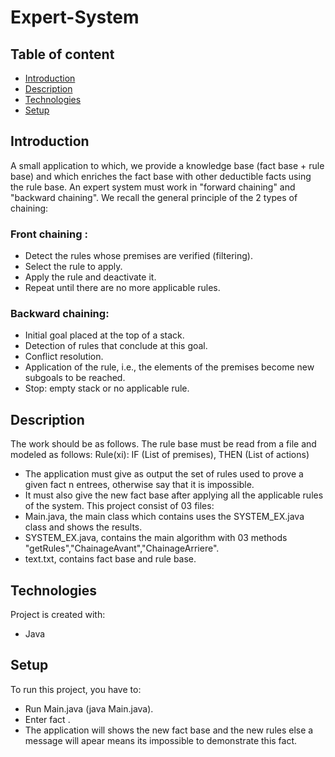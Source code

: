 # Expert-System

## Table of content
* [Introduction](#introduction)
* [Description](#description)
* [Technologies](#technologies)
* [Setup](#setup)

## Introduction
A small application to which, we provide a knowledge base (fact base + rule base) and which enriches the fact base with other deductible facts using the rule base. 
An expert system must work in "forward chaining" and "backward chaining". We recall the general principle of the 2 types of chaining: 
### Front chaining : 
* Detect the rules whose premises are verified (filtering).
* Select the rule to apply.
* Apply the rule and deactivate it.
* Repeat until there are no more applicable rules. 
### Backward chaining:
* Initial goal placed at the top of a stack.
* Detection of rules that conclude at this goal.
* Conflict resolution.
* Application of the rule, i.e., the elements of the premises become new subgoals to be reached.
* Stop: empty stack or no applicable rule.


## Description
The work should be as follows. The rule base must be read from a file and modeled as follows: 
Rule(xi): IF (List of premises), THEN (List of actions)
* The application must give as output the set of rules used to prove a given fact n entrees, otherwise say that it is impossible.
* It must also give the new fact base after applying all the applicable rules of the system.
This project consist of 03 files:
* Main.java, the main class which contains uses the SYSTEM_EX.java class and shows the results.
* SYSTEM_EX.java, contains the main algorithm with 03 methods "getRules","ChainageAvant","ChainageArriere".
* text.txt, contains fact base and rule base.

## Technologies 
Project is created with:
* Java

## Setup
To run this project, you have to:
* Run Main.java (java Main.java).
* Enter fact .
* The application will shows the new fact base and the new rules else a message will apear means its impossible to demonstrate this fact.
